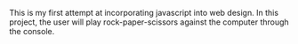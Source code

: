 This is my first attempt at incorporating javascript into web design.  In this project, the user will play rock-paper-scissors against the computer through the console.